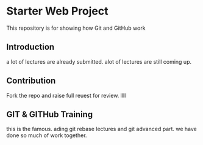 # Starter Web Project

This repository is for showing how Git and GitHub work

## Introduction

a lot of lectures are already submitted. alot of lectures are still coming up.

## Contribution
Fork the repo and raise full reuest for review. llll

## GIT & GITHub Training
this is the famous. ading git rebase lectures and git advanced part. we have done so much of work together.
